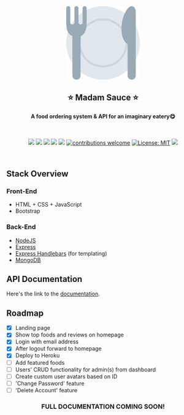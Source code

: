 <a href="https://madam-sauce.herokuapp.com/" target="_blank"><p align="center">
  <img src="public/img/logo-large.png" alt="Madam Sauce logo">
</p></a>
<h2 align="center">⭐ Madam Sauce ⭐</h2>
<h4 align="center">A food ordering system & API for an imaginary eatery😋</h4>
<br>
<div align="center">

![](https://img.shields.io/github/stars/omzi/madam-sauce.svg)
![](https://img.shields.io/github/forks/omzi/madam-sauce.svg)
![](https://img.shields.io/github/release/omzi/madam-sauce.svg)
![](https://img.shields.io/github/repo-size/omzi/madam-sauce)
![](https://img.shields.io/github/issues/omzi/madam-sauce.svg)
[![contributions welcome](https://img.shields.io/badge/contributions-welcome-brightgreen.svg?style=flat)](https://github.com/omzi/madam-sauce/issues)
[![License: MIT](https://img.shields.io/badge/License-MIT-yellow.svg)](https://opensource.org/licenses/MIT)
![](https://img.shields.io/twitter/follow/o_obioha.svg?style=social&label=@o_obioha)

</div>
<br>

## Stack Overview

### Front-End

- HTML + CSS + JavaScript
- Bootstrap

### Back-End

- [NodeJS](https://nodejs.org/en/)
- [Express](https://expressjs.com/)
- [Express Handlebars](https://www.npmjs.com/package/express-handlebars) (for templating)
- [MongoDB](https://www.mongodb.com/)


## API Documentation
Here's the link to the [documentation](https://documenter.getpostman.com/view/12425523/TVYKaGsU/).

## Roadmap

- [X] Landing page
- [x] Show top foods and reviews on homepage
- [X] Login with email address
- [X] After logout forward to homepage
- [x] Deploy to Heroku
- [ ] Add featured foods
- [ ] Users' CRUD functionality for admin(s) from dashboard
- [ ] Create custom user avatars based on ID
- [ ] 'Change Password' feature
- [ ] 'Delete Account' feature

<h3 align="center">FULL DOCUMENTATION COMING SOON!</h3>